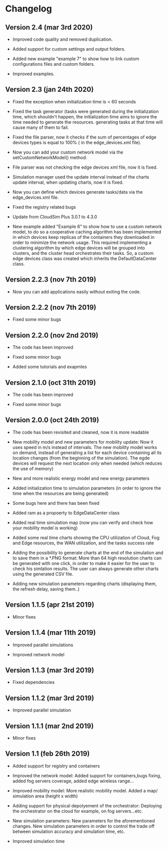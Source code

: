 # Changelog

## Version 2.4 (mar 3rd 2020)

*   Improved code quality and removed duplication.

*   Added support for custom settings and output folders.

*   Added new example "example 7" to show how to link custom configurations files and custom folders.

*   Improved examples.

## Version 2.3 (jan 24th 2020) 

*   Fixed the exception when initialization time is < 60 seconds

*   Fixed the task generator (tasks were generated during the initialization time, which shouldn't happen, the initialization time aims to ignore the time needed to generate the resources. generating tasks at that time will cause many of them to fail.

*   Fixed the file parser, now it checks if the sum of percentages of edge devices types is equal to 100% ( in the edge_devices.xml file).

*   Now you can add your custom network model via the setCustomNetworkModel() method.

*   File parser was not checking the edge devices xml file, now it is fixed.

*   Simulation manager used the update interval instead of the charts update interval, when updating charts, now it is fixed.

*   Now you can define which devices generate tasks/data via the edge_devices.xml file.

*   Fixed the registry related bugs

*   Update from CloudSim Plus 3.0.1 to 4.3.0

*   New example added "Example 6" to show how to use a custom network model, to do so a cooperative caching algorithm has been implemented in which devices keep replicas of the containers they downloaded in order to minimize the network usage. This required implementing a clustering algorithm by which edge devices will be grouped into clusters, and the cluster head orchestrates their tasks. So, a custom edge devices class was created which inherits the DefaultDataCenter class.

## Version 2.2.3 (nov 7th 2019) 

*   Now you can add applications easily without exiting the code.

## Version 2.2.2 (nov 7th 2019) 

*   Fixed some minor bugs  

## Version 2.2.0 (nov 2nd 2019)

*   The code has been improved  

*   Fixed some minor bugs 

*   Added some tutorials and exapmles

## Version 2.1.0 (oct 31th 2019)

*   The code has been improved  

*   Fixed some minor bugs 

## Version 2.0.0 (oct 24th 2019)

*   The code has been revisited and cleaned, now it is more readable  

*   New mobility model and new parameters for mobility update: Now it uses speed in m/s instead of intervals. The new mobility model works on demand, instead of generating a list for each device containing all its location changes (from the beginning of the simulation). The egde devices will request the next location only when needed (which reduces the use of memory)
  
*   New and more realistic energy model and new energy parameters 

*   Added initialization time to simulation parameters (in order to ignore the time when the resources are being generated)

*   Some bugs here and there has been fixed 

*   Added ram as a propoerty to EdgeDataCenter class

*   Added real time simulation map (now you can verify and check how your mobility model is working)  

*   Added some real time charts showing the CPU utilization of Cloud, Fog and Edge resources, the WAN utilization, and the tasks success rate
  
*   Adding the possibility to generate charts at the end of the simulation and to save them in a *.PNG format: More than 64 high resolution charts can be generated with one click, in order to make it easier for the user to check his simlation results. The user can always generate other charts using the generated CSV file.
  
*   Adding new simulation parameters regarding charts (displaying them, the refresh delay, saving them..)  

## Version 1.1.5 (apr 21st 2019)

*   Minor fixes

## Version 1.1.4 (mar 11th 2019)

*   Improved parallel simulations

*   Improved network model

## Version 1.1.3 (mar 3rd 2019)

*   Fixed dependencies 

## Version 1.1.2 (mar 3rd 2019)

*   Improved parallel simulation 

## Version 1.1.1 (mar 2nd 2019) 

*   Minor fixes

## Version 1.1 (feb 26th 2019)

*   Added support for registry and containers

*   Improved the network model:  Added support for containers,bugs fixing, added fog servers coverage, added edge  wireless range...

*   Improved mobility model:  More realistic mobility model.  Added a map/ simulation area (height x width)

*   Adding support for physical depolyement of the orchestrator:  Deploying the orchestrator on the cloud for example, on fog servers...etc.

*   New simulation parameters:   New parameters for the aforementioned changes.  New simulation parameters in order to control the trade off between simulation accuracy and simulation time, etc. 


*   Improved simulation time
